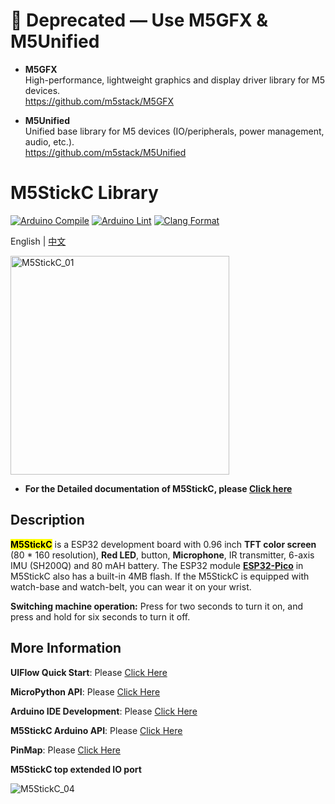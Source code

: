 # 🚫 Deprecated — Use M5GFX & M5Unified

- **M5GFX**  
  High-performance, lightweight graphics and display driver library for M5 devices.  
  <https://github.com/m5stack/M5GFX>

- **M5Unified**  
  Unified base library for M5 devices (IO/peripherals, power management, audio, etc.).  
  <https://github.com/m5stack/M5Unified>

# M5StickC Library

[![Arduino Compile](https://github.com/m5stack/M5StickC/actions/workflows/arduino-action-stickc-compile.yml/badge.svg)](https://github.com/m5stack/M5StickC/actions/workflows/arduino-action-stickc-compile.yml)
[![Arduino Lint](https://github.com/m5stack/M5StickC/actions/workflows/Arduino-Lint-Check.yml/badge.svg)](https://github.com/m5stack/M5StickC/actions/workflows/Arduino-Lint-Check.yml)
[![Clang Format](https://github.com/m5stack/M5StickC/actions/workflows/clang-format-check.yml/badge.svg)](https://github.com/m5stack/M5StickC/actions/workflows/clang-format-check.yml)

English | [中文](README_cn.md)

<img src="https://m5stack.oss-cn-shenzhen.aliyuncs.com/image/m5-docs_content/core/m5stickc_01.png" alt="M5StickC_01" width="350" height="350">

* **For the Detailed documentation of M5StickC, please [Click here](https://docs.m5stack.com/#/en/core/m5stickc)**
<!-- 
* **In order to buy M5StickC, please [Click here](https://www.aliexpress.com/item/New-Arrival-2019-M5StickC-1-of-Limited-Trial-Edition-ESP32-PICO-Mini-IoT-Development-Board-Finger/32985247364.html)** -->

## Description

<mark>**M5StickC**</mark> is a ESP32 development board with 0.96 inch **TFT color screen** (80 * 160 resolution), **Red LED**, button, **Microphone**, IR transmitter, 6-axis IMU (SH200Q) and 80 mAH battery. The ESP32 module **[ESP32-Pico](https://github.com/m5stack/M5-Schematic/blob/master/Core/esp32-pico-d4_datasheet_en.pdf)** in M5StickC also has a built-in 4MB flash. If the M5StickC is equipped with watch-base and watch-belt, you can wear it on your wrist.

**Switching machine operation:** Press for two seconds to turn it on, and press and hold for six seconds to turn it off.

## More Information

**UIFlow Quick Start**: Please [Click Here](https://docs.m5stack.com/en/quick_start/m5stickc/m5stickc_quick_start_with_uiflow)

**MicroPython API**: Please [Click Here](https://docs.m5stack.com/en/mpy/display/m5stack_lvgl)

**Arduino IDE Development**: Please [Click Here](https://docs.m5stack.com/en/arduino/arduino_development)

**M5StickC Arduino API**: Please  [Click Here](https://docs.m5stack.com/en/api/stickc/system_m5stickc)

**PinMap**: Please [Click Here](https://docs.m5stack.com/en/core/m5stickc)

**M5StickC top extended IO port**

<img src="https://m5stack.oss-cn-shenzhen.aliyuncs.com/image/m5-docs_content/core/m5stickc_04.png" alt="M5StickC_04">
